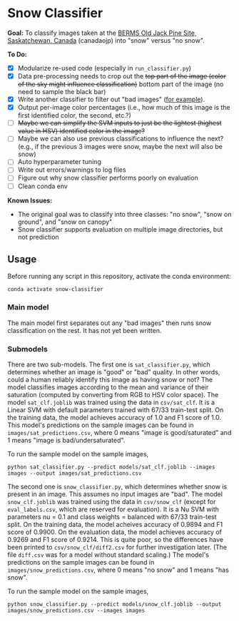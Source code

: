 # Snow Classifier

**Goal:** To classify images taken at the [BERMS Old Jack Pine Site, Saskatchewan, Canada](https://phenocam.sr.unh.edu/webcam/sites/canadaojp/) (canadaojp) into "snow" versus "no snow".

**To Do:**

- [x] Modularize re-used code (especially in `run_classifier.py`)
- [x] Data pre-processing needs to crop out the ~~top part of the image (color of the sky might influence classification)~~ bottom part of the image (no need to sample the black bar)
- [x] Write another classifier to filter out "bad images" ([for example](https://phenocam.sr.unh.edu/data/archive/canadaojp/2020/11/canadaojp_2020_11_30_175959.jpg)).
- [x] Output per-image color percentages (i.e., how much of this image is the first identified color, the second, etc.?)
- [ ] ~~Maybe we can simplify the SVM inputs to just be the lightest (highest value in HSV) identified color in the image?~~
- [ ] Maybe we can also use previous classifications to influence the next? (e.g., if the previous 3 images were snow, maybe the next will also be snow)
- [ ] Auto hyperparameter tuning
- [ ] Write out errors/warnings to log files
- [ ] Figure out why snow classifier performs poorly on evaluation
- [ ] Clean conda env

**Known Issues:**

- The original goal was to classify into three classes: "no snow", "snow on ground", and "snow on canopy"
- Snow classifier supports evaluation on multiple image directories, but not prediction

## Usage

Before running any script in this repository, activate the conda environment:

```
conda activate snow-classifier
```

### Main model

The main model first separates out any "bad images" then runs snow classification on the rest. It has not yet been written.

### Submodels

There are two sub-models. The first one is `sat_classifier.py`, which determines whether an image is "good" or "bad" quality. In other words, could a human reliably identify this image as having snow or not? The model classifies images according to the mean and variance of their saturation (computed by converting from RGB to HSV color space). The model `sat_clf.joblib` was trained using the data in `csv/sat_clf`. It is a Linear SVM with default parameters trained with 67/33 train-test split. On the training data, the model achieves accuracy of 1.0 and F1 score of 1.0. This model's predictions on the sample images can be found in `images/sat_predictions.csv`, where 0 means "image is good/saturated" and 1 means "image is bad/undersaturated".

To run the sample model on the sample images,

```
python sat_classifier.py --predict models/sat_clf.joblib --images images --output images/sat_predictions.csv
```

The second one is `snow_classifier.py`, which determines whether snow is present in an image. This assumes no input images are "bad". The model `snow_clf.joblib` was trained using the data in `csv/snow_clf` (except for `eval_labels.csv`, which are reserved for evaluation). It is a Nu SVM with parameters nu = 0.1 and class weights = balanced with 67/33 train-test split. On the training data, the model acheives accuracy of 0.9894 and F1 score of 0.9900. On the evaluation data, the model achieves accuracy of 0.9269 and F1 score of 0.9214. This is quite poor, so the differences have been printed to `csv/snow_clf/diff2.csv` for further investigation later. (The file `diff.csv` was for a model without standard scaling.) The model's predictions on the sample images can be found in `images/snow_predictions.csv`, where 0 means "no snow" and 1 means "has snow".

To run the sample model on the sample images,

```
python snow_classifier.py --predict models/snow_clf.joblib --output images/snow_predictions.csv --images images
```
